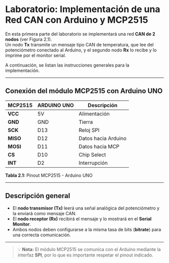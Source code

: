 # Laboratorio: Implementación de una Red CAN con Arduino y MCP2515

En esta primera parte del laboratorio se implementará una red **CAN de 2 nodos** (ver Figura 2.1).  
Un nodo **Tx** transmite un mensaje tipo CAN de temperatura, que lee del potenciómetro conectado al Arduino, y el segundo nodo **Rx** lo recibe y lo imprime por el monitor serial.  

A continuación, se listan las instrucciones generales para la implementación.

---

## Conexión del módulo MCP2515 con Arduino UNO

| MCP2515 | ARDUINO UNO | Descripción          |
|----------|--------------|----------------------|
| **VCC**  | 5V           | Alimentación         |
| **GND**  | GND          | Tierra               |
| **SCK**  | D13          | Reloj SPI            |
| **MISO** | D12          | Datos hacia Arduino  |
| **MOSI** | D11          | Datos hacia MCP      |
| **CS**   | D10          | Chip Select          |
| **INT**  | D2           | Interrupción         |

**Tabla 2.1:** Pinout MCP2515 - Arduino UNO

---

## Descripción general

- El **nodo transmisor (Tx)** leerá una señal analógica del potenciómetro y la enviará como mensaje CAN.
- El **nodo receptor (Rx)** recibirá el mensaje y lo mostrará en el **Serial Monitor**.
- Ambos nodos deben configurarse a la misma tasa de bits (**bitrate**) para una correcta comunicación.

---

> 💡 **Nota:** El módulo MCP2515 se comunica con el Arduino mediante la interfaz **SPI**, por lo que es importante respetar el pinout indicado.

